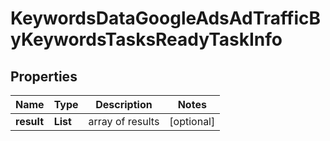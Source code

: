 # KeywordsDataGoogleAdsAdTrafficByKeywordsTasksReadyTaskInfo


## Properties

| Name | Type | Description | Notes |
|------------ | ------------- | ------------- | -------------|
**result** | **List<KeywordsDataGoogleAdsAdTrafficByKeywordsTasksReadyResultInfo>** | array of results |[optional]|